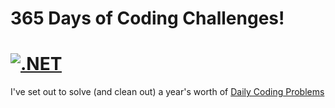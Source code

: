 # 365 Days of Coding Challenges!
[![.NET](https://github.com/Eliemer/365-Days-of-Coding/actions/workflows/dotnet.yml/badge.svg?branch=master)](https://github.com/Eliemer/365-Days-of-Coding/actions/workflows/dotnet.yml)
===
I've set out to solve (and clean out) a year's worth of [Daily Coding Problems][0]

[0]: https://www.dailycodingproblem.com/ 
